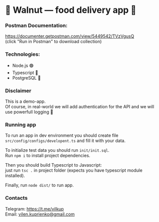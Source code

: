 # 🌰 Walnut — food delivery app 🚀

### Postman Documentation:
https://documenter.getpostman.com/view/5449542/TVzVgusQ <br>
(click "Run in Postman" to download collection)

### Technologies:
- Node.js 🟢
- Typescript 🐳
- PostgreSQL 🐘

### Disclaimer
This is a demo-app. <br>
Of course, in real-world we will add authentication for the API and we will use powerfull logging 💪

### Running app
To run an app in dev environment you should create file `src/config/configs/developent.ts` and fill it with your data. <br>

To initialize test data you should run `init/init.sql`. <br>
Run `npm i` to install project dependencies. <br>

Then you should build Typescript to Javascript: <br>
just run `tsc .` in project folder (expects you have typescript module installed). <br>

Finally, run `node dist/` to run app.

### Contacts
Telegram: https://t.me/vilkup <br>
Email: vilen.kuprienko@gmail.com

